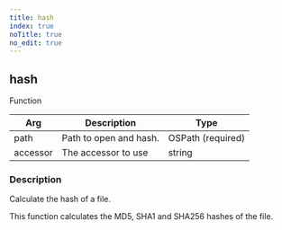 ```yaml
---
title: hash
index: true
noTitle: true
no_edit: true
---
```




<div class="vql_item"></div>


## hash
<span class='vql_type pull-right page-header'>Function</span>



<div class="vqlargs"></div>

Arg | Description | Type
----|-------------|-----
path|Path to open and hash.|OSPath (required)
accessor|The accessor to use|string

### Description

Calculate the hash of a file.

This function calculates the MD5, SHA1 and SHA256 hashes of the file.


